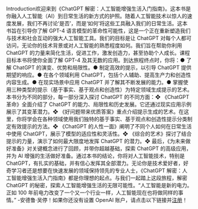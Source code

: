 Introduction欢迎来到《ChatGPT 解密：人工智能增强生活入门指南》。这本书是你融入人工智能（AI）到日常生活的新方式的护照。随着人工智能技术以惊人的速度发展，我们不再讨论‘是否’，而是‘如何’将这些工具融入我们的日常生活。这本书旨在引导你了解 GPT-4 语言模型的革命性可能性，这是一个正在重新塑造我们与技术和社会互动的强大人工智能工具。我们的目标是让 ChatGPT 对每个人都可访问，无论你的技术背景或对人工智能的熟悉程度如何。我们旨在帮助你利用 ChatGPT 的力量来简化生活，促进工作，激发创造力，甚至协助个人成长。课程目标本书将使你全面了解 GPT-4 及其无数的应用。到达旅程终点时，你将：● 了解 ChatGPT 的演变、优势和局限性。● 制定高效的提示，以引导 ChatGPT 提供期望的响应。● 在各个领域利用 ChatGPT，包括个人辅助、提高生产力和创造性内容生成。● 在现实场景中应用 ChatGPT 并了解其不断发展的能力。● 掌握使用三种类型的提示（基于事实、基于观点和创造性）为特定领域生成提示的艺术。本书分为不同的部分，每一部分深入探讨 ChatGPT 的不同方面：❖ 《ChatGPT 革命》全面介绍了 ChatGPT 的能力、局限性和历史发展。它还通过现实应用示例展示了其变革潜力。❖ 《好问题带来优质答案》重点介绍提示生成的艺术。在这里，你将学会在各种领域使用我们独特的基于事实、基于观点和创造性提示分类制定有效提示的方法。❖ 《ChatGPT 的人性一面》阐明了不同个人如何在日常生活中使用 ChatGPT，展示了模型的适应性和灵活性。❖ 《综合的艺术》探讨了结合提示的力量，演示了如何最大限度地发挥 ChatGPT 的潜力。❖ 最后，《为未来做好准备》对关键概念进行了回顾，并带你超越基础，探索 ChatGPT 的高级应用，并为 AI 增强的生活做好准备。通过本书的结论，你将对人工智能技术，特别是 ChatGPT，有扎实的基础，并有信心发挥其全部潜力。无论你是技术爱好者，好奇学习者还是想要在快速发展的领域保持领先的专业人士，《ChatGPT 解密：人工智能增强生活入门指南》都是你理想的起点。与我们一起踏上这段旅程，解密 ChatGPT 的秘密，探索人工智能增强生活的无限可能性。“人工智能是新的电力。正如 100 年前电力改变了一个又一个行业一样，人工智能现在也将做同样的事情。” -安德鲁·吴停！如果你还没有设置 OpenAI 账户，请点击以下链接并[注册](https://platform.openai.com/signup)！
